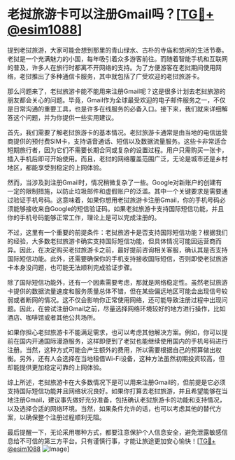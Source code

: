 # 老挝旅游卡可以注册Gmail吗？[[TG💪+ @esim1088](https://t.me/s/esim1088)]

提到老挝旅游，大家可能会想到那里的青山绿水、古朴的寺庙和悠闲的生活节奏。老挝是一个充满魅力的小国，每年吸引着众多游客前往。而随着智能手机和互联网的普及，许多人在旅行时都离不开网络的支持。为了方便游客在老挝期间使用网络，老挝推出了多种通信卡服务，其中就包括了广受欢迎的老挝旅游卡。

那么问题来了，老挝旅游卡能不能用来注册Gmail呢？这是很多计划去老挝旅游的朋友都会关心的问题。毕竟，Gmail作为全球最受欢迎的电子邮件服务之一，不仅是日常沟通的重要工具，也是许多在线服务的必备入口。接下来，我们就来详细解答这个问题，并为你提供一些实用建议。

首先，我们需要了解老挝旅游卡的基本情况。老挝旅游卡通常是由当地的电信运营商提供的预付费SIM卡，支持语音通话、短信以及数据流量服务。这些卡非常适合短期旅行者，因为它们不需要长期合同或复杂的设置过程。用户只需购买一张卡，插入手机后即可开始使用。而且，老挝的网络覆盖范围广泛，无论是城市还是乡村地区，都能享受到稳定的上网体验。

然而，当涉及到注册Gmail时，情况稍微复杂了一些。Google对新账户的创建有一定的限制措施，以防止垃圾邮件和虚假账户的泛滥。其中一个关键要求是需要通过验证手机号码。这意味着，如果你想用老挝旅游卡注册Gmail，你的手机号码必须能够接收来自Google的短信验证码。如果老挝旅游卡支持国际短信功能，并且你的手机号码能够正常工作，理论上是可以完成注册的。

不过，这里有一个重要的前提条件：老挝旅游卡是否支持国际短信功能？根据我们的经验，大多数老挝旅游卡确实支持国际短信功能，但具体情况可能因运营商而异。因此，在决定购买老挝旅游卡之前，最好提前咨询相关客服，确认其是否支持国际短信功能。此外，还需要确保你的手机支持接收国际短信，否则即使老挝旅游卡本身没问题，也可能无法顺利完成验证步骤。

除了国际短信功能外，还有一个因素需要考虑，那就是网络稳定性。虽然老挝旅游卡提供的数据流量速度和服务质量总体不错，但在某些偏远地区可能会出现信号较弱或者断网的情况。这不仅会影响你正常使用网络，还可能导致注册过程中出现问题。因此，在尝试注册Gmail之前，尽量选择网络环境较好的地方进行操作，比如酒店、咖啡馆或者其他公共场所。

如果你担心老挝旅游卡不能满足需求，也可以考虑其他解决方案。例如，你可以提前在国内开通国际漫游服务，这样即便到了老挝也能继续使用国内的手机号码进行注册。当然，这种方式可能会产生额外的费用，所以需要根据自己的预算做出权衡。另外，还有人会选择在当地租借Wi-Fi设备，这种方法虽然初期投资较高，但却能提供更加稳定可靠的上网体验。

综上所述，老挝旅游卡在大多数情况下是可以用来注册Gmail的，但前提是它必须支持国际短信功能并且网络状况良好。如果你打算去老挝旅游，并且希望能够在当地注册Gmail，建议事先做好充分准备，包括确认老挝旅游卡的功能和支持情况，以及选择合适的网络环境。当然，如果条件允许的话，也可以考虑其他的替代方案，以确保整个注册过程顺利无阻。

最后提醒一下，无论采用哪种方式，都要注意保护个人信息安全，避免泄露敏感信息给不可信的第三方平台。只有谨慎行事，才能让旅途更加安心愉快！[[TG💪+ @esim1088](https://t.me/s/esim1088) ![Image](https://i.postimg.cc/4NQfJmqS/Snipaste-2025-05-13-00-14-12.png)]